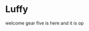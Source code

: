 # Luffy
welcome
gear five is here and it is op 
 
 
 
  
    
            
           
                 
                  
             
           
    
  
